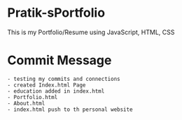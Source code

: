 # Pratik-sPortfolio
This is my Portfolio/Resume using JavaScript, HTML, CSS
# Commit Message
    - testing my commits and connections
    - created Index.html Page
    - education added in index.html
    - Portfolio.html
    - About.html
    - index.html push to th personal website
    
